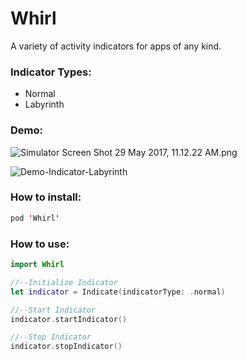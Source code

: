 # Whirl
A variety of activity indicators for apps of any kind.

### Indicator Types:
- Normal
- Labyrinth


### Demo:
![Simulator Screen Shot 29 May 2017, 11.12.22 AM.png](https://postimg.org/image/nr1l8ezcz/ "Demo Indicator")

![Demo-Indicator-Labyrinth](https://raw.github.com/WayneEld/Whirl/master/Demo-Assets/Demo-Indicator-Labyrinth.png)


### How to install:
```swift
pod 'Whirl'
```

### How to use:
```swift
import Whirl
```

```swift
//--Initialize Indicator
let indicator = Indicate(indicatorType: .normal)

//--Start Indicator
indicator.startIndicator()

//--Stop Indicator
indicator.stopIndicator()
```
